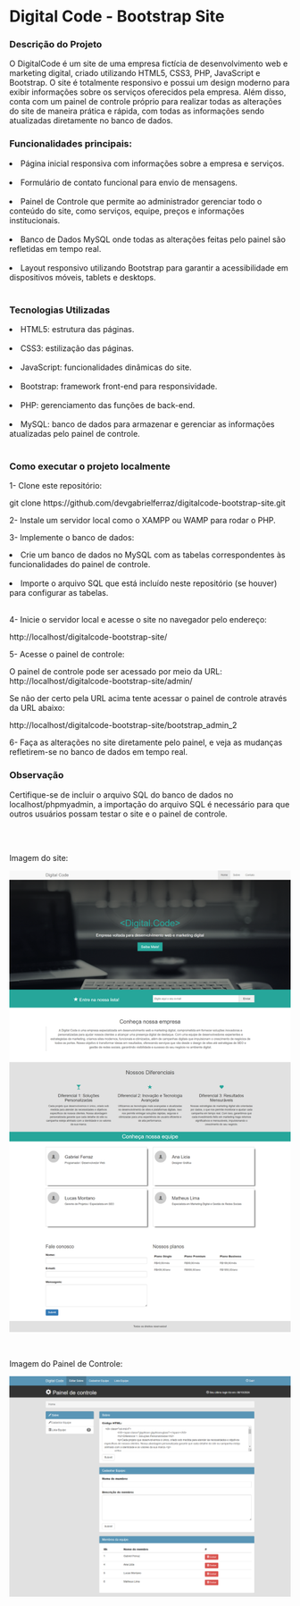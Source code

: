 # Digital Code - Bootstrap Site

<h3>Descrição do Projeto</h3>

<p>O DigitalCode é um site de uma empresa fictícia de desenvolvimento web e marketing digital, criado utilizando HTML5, CSS3, PHP, JavaScript e Bootstrap. O site é totalmente responsivo e possui um design moderno para exibir informações sobre os serviços oferecidos pela empresa. Além disso, conta com um painel de controle próprio para realizar todas as alterações do site de maneira prática e rápida, com todas as informações sendo atualizadas diretamente no banco de dados.</p>

<h3>Funcionalidades principais:</h3>
<li>Página inicial responsiva com informações sobre a empresa e serviços.</li>
<br>
<li>Formulário de contato funcional para envio de mensagens.</li>
<br>
<li>Painel de Controle que permite ao administrador gerenciar todo o conteúdo do site, como serviços, equipe, preços e informações institucionais.</li>
<br>
<li>Banco de Dados MySQL onde todas as alterações feitas pelo painel são refletidas em tempo real.</li>
<br>
<li>Layout responsivo utilizando Bootstrap para garantir a acessibilidade em dispositivos móveis, tablets e desktops.</li>
<br>
<h3>Tecnologias Utilizadas</h3>
<li>HTML5: estrutura das páginas.</li>
<br>
<li>CSS3: estilização das páginas.</li>
<br>
<li>JavaScript: funcionalidades dinâmicas do site.</li>
<br>
<li>Bootstrap: framework front-end para responsividade.</li>
<br>
<li>PHP: gerenciamento das funções de back-end.</li>
<br>
<li>MySQL: banco de dados para armazenar e gerenciar as informações atualizadas pelo painel de controle.</li>
<br>
<h3>Como executar o projeto localmente</h3>
<p>1- Clone este repositório:</p>
<p>git clone https://github.com/devgabrielferraz/digitalcode-bootstrap-site.git</p>
<p>2- Instale um servidor local como o XAMPP ou WAMP para rodar o PHP.</p>
<p>3- Implemente o banco de dados:</p>
<li>Crie um banco de dados no MySQL com as tabelas correspondentes às funcionalidades do painel de controle.</li>
<br>
<li>Importe o arquivo SQL que está incluído neste repositório (se houver) para configurar as tabelas.</li>
<br>
<p>4- Inicie o servidor local e acesse o site no navegador pelo endereço:</p>
<p>http://localhost/digitalcode-bootstrap-site/</p>
<p>5- Acesse o painel de controle:</p>
<p>O painel de controle pode ser acessado por meio da URL: http://localhost/digitalcode-bootstrap-site/admin/</p>
<p>Se não der certo pela URL acima tente acessar o painel de controle através da URL abaixo:</p>
<p>http://localhost/digitalcode-bootstrap-site/bootstrap_admin_2</p>
<p>6- Faça as alterações no site diretamente pelo painel, e veja as mudanças refletirem-se no banco de dados em tempo real.</p>
<h3>Observação</h3>
<p>Certifique-se de incluir o arquivo SQL do banco de dados no localhost/phpmyadmin, a importação do arquivo SQL é necessário para que outros usuários possam testar o site e o painel de controle.</p>
<br>
<br>
<p>Imagem do site:</p>

![imagem do site digital code](img-site.png)

<br>
<p>Imagem do Painel de Controle:</p>

![Imagem do Painel de Controle](img-painel_de_controle.png) 

